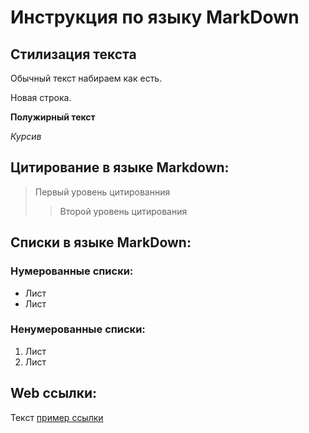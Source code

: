 # Инструкция по языку MarkDown

## Стилизация текста

Обычный текст набираем как есть.

Новая строка.

**Полужирный текст**

*Курсив*

## Цитирование в языке Markdown:

> Первый уровень цитированния
>> Второй уровень цитирования

## Списки в языке MarkDown:

### Нумерованные списки:

* Лист
* Лист

### Ненумерованные списки:
 
 1. Лист
 2. Лист

 ## Web ссылки:
 Текст [пример ссылки](http.example.com "Всплывающая подсказка")